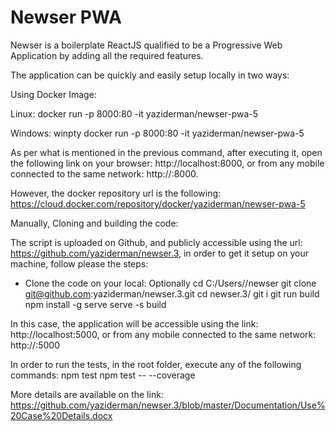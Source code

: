 # Newser PWA


Newser is a boilerplate ReactJS qualified to be a Progressive Web Application by adding all the required features.

The application can be quickly and easily setup locally in two ways:

Using Docker Image:

Linux:  docker run -p 8000:80 -it yaziderman/newser-pwa-5

Windows: winpty docker run -p 8000:80 -it yaziderman/newser-pwa-5

As per what is mentioned in the previous command, after executing it, open the following link on your browser: http://localhost:8000, or from any mobile connected to the same network: http://<your PC IP>:8000.

However, the docker repository url is the following: https://cloud.docker.com/repository/docker/yaziderman/newser-pwa-5

Manually, Cloning and building the code:

The script is uploaded on Github, and publicly accessible using the url: https://github.com/yaziderman/newser.3, in order to get it setup on your machine, follow please the steps:

* Clone the code on your local:
Optionally cd C:/Users/<Your User>/newser
git clone git@github.com:yaziderman/newser.3.git
cd newser.3/
git i
git run build
npm install -g serve <If not already installed>
serve -s build

In this case, the application will be accessible using the link: http://localhost:5000, or from any mobile connected to the same network: http://<your PC IP>:5000

In order to run the tests, in the root folder, execute any of the following commands:
npm test
npm test -- --coverage


More details are available on the link: 
https://github.com/yaziderman/newser.3/blob/master/Documentation/Use%20Case%20Details.docx
